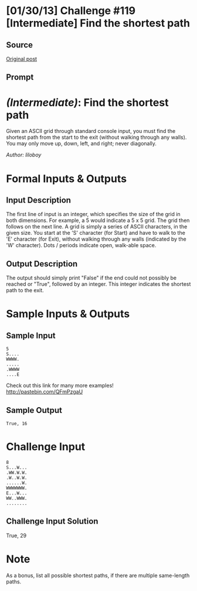 # [01/30/13] Challenge #119 [Intermediate] Find the shortest path

## Source

[Original post](https://old.reddit.com/r/dailyprogrammer/comments/17jvoh/013013_challenge_119_intermediate_find_the/)

## Prompt


# [](#IntermediateIcon) *(Intermediate)*: Find the shortest path
Given an ASCII grid through standard console input, you must find the shortest path from the start to the exit (without walking through any walls). You may only move up, down, left, and right; never diagonally.

*Author: liloboy*
# Formal Inputs & Outputs
## Input Description
The first line of input is an integer, which specifies the size of the grid in both dimensions. For example, a 5 would indicate a 5 x 5 grid. The grid then follows on the next line. A grid is simply a series of ASCII characters, in the given size. You start at the 'S' character (for Start) and have to walk to the 'E' character (for Exit), without walking through any walls (indicated by the 'W' character). Dots / periods indicate open, walk-able space.
## Output Description
The output should simply print "False" if the end could not possibly be reached or "True", followed by an integer. This integer indicates the shortest path to the exit.
# Sample Inputs & Outputs
## Sample Input
    5
    S....
    WWWW.
    .....
    .WWWW
    ....E

Check out this link for many more examples! http://pastebin.com/QFmPzgaU
## Sample Output
    True, 16
# Challenge Input
    8
    S...W...
    .WW.W.W.
    .W..W.W.
    ......W.
    WWWWWWW.
    E...W...
    WW..WWW.
    ........
## Challenge Input Solution
True, 29
# Note
As a bonus, list all possible shortest paths, if there are multiple same-length paths.
